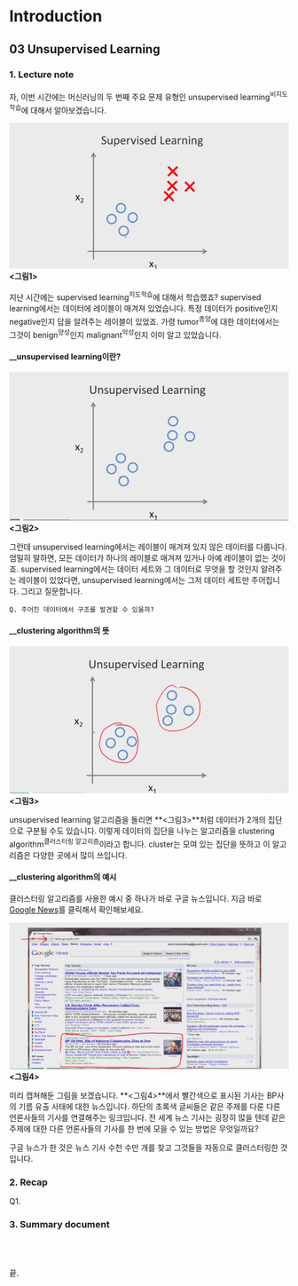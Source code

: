# Introduction #

## 03 Unsupervised Learning ##

### 1. Lecture note ###

자, 이번 시간에는 머신러닝의 두 번째 주요 문제 유형인 unsupervised learning<sup>비지도학습</sup>에 대해서 알아보겠습니다.

![supervised_learning_recall](https://github.com/datalater/ML_AndrewNg_study/blob/master/images/UnsupervisedLearning_supervised_learning_recall.png?raw=true) **<그림1>**

지난 시간에는 supervised learning<sup>지도학습</sup>에 대해서 학습했죠? supervised learning에서는 데이터에 레이블이 매겨져 있었습니다. 특정 데이터가 positive인지 negative인지 답을 알려주는 레이블이 있었죠. 가령 tumor<sup>종양</sup>에 대한 데이터에서는 그것이 benign<sup>양성</sup>인지 malignant<sup>악성</sup>인지 이미 알고 있었습니다.

#### __unsupervised learning이란? ####

![no label](https://github.com/datalater/ML_AndrewNg_study/blob/master/images/UnsupervisedLearning_no%20label.png?raw=true) **<그림2>**

그런데 unsupervised learning에서는 레이블이 매겨져 있지 않은 데이터를 다룹니다. 엄밀히 말하면, 모든 데이터가 하나의 레이블로 매겨져 있거나 아예 레이블이 없는 것이죠. supervised learning에서는 데이터 세트와 그 데이터로 무엇을 할 것인지 알려주는 레이블이 있었다면, unsupervised learning에서는 그저 데이터 세트만 주어집니다. 그리고 질문합니다. 

    Q. 주어진 데이터에서 구조를 발견할 수 있을까?

#### __clustering algorithm의 뜻 ####

![unsup.learning_red circle clusters](https://github.com/datalater/ML_AndrewNg_study/blob/master/images/UnsupervisedLearning_red%20circle%20clusters.png?raw=true) **<그림3>**

unsupervised learning 알고리즘을 돌리면 **<그림3>**처럼  데이터가 2개의 집단으로 구분될 수도 있습니다. 이렇게 데이터의 집단을 나누는 알고리즘을 clustering algorithm<sup>클러스터링 알고리즘</sup>이라고 합니다. cluster는 모여 있는 집단을 뜻하고 이 알고리즘은 다양한 곳에서 많이 쓰입니다.

#### __clustering algorithm의 예시 ####

클러스터링 알고리즘를 사용한 예시 중 하나가 바로 구글 뉴스입니다. 지금 바로 [Google News](https://news.google.co.kr/?edchanged=1&ned=us&authuser=0 "Google News 링크")를 클릭해서 확인해보세요.

![unsup.learning_googleNews01](https://github.com/datalater/ML_AndrewNg_study/blob/master/images/UnsupervisedLearning_googleNews01.png?raw=true) **<그림4>**

미리 캡쳐해둔 그림을 보겠습니다. **<그림4>**에서 빨간색으로 표시된 기사는 BP사의 기름 유출 사태에 대한 뉴스입니다. 하단의 초록색 글씨들은 같은 주제를 다룬 다른 언론사들의 기사를 연결해주는 링크입니다. 전 세계 뉴스 기사는 굉장히 많을 텐데 같은 주제에 대한 다른 언론사들의 기사를 한 번에 모을 수 있는 방법은 무엇일까요?

구글 뉴스가 한 것은 뉴스 기사 수천 수만 개를 찾고 그것들을 자동으로 클러스터링한 것입니다. 
 
### 2. Recap ###

Q1. 

### 3. Summary document ###



</br></br></br>
끝.